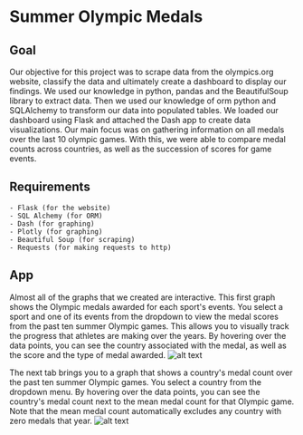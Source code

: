 # Summer Olympic Medals

## Goal
Our objective for this project was to scrape data from the olympics.org website, classify the data and ultimately create a dashboard to display our findings. We used our knowledge in python, pandas and the BeautifulSoup library to extract data. Then we used our knowledge of orm python and SQLAlchemy to transform our data into populated tables. We loaded our dashboard using Flask and attached the Dash app to create data visualizations. Our main focus was on gathering information on all medals over the last 10 olympic games. With this, we were able to compare medal counts across countries, as well as the succession of scores for game events.

## Requirements

	- Flask (for the website) 
	- SQL Alchemy (for ORM) 
	- Dash (for graphing)
	- Plotly (for graphing)
	- Beautiful Soup (for scraping)
	- Requests (for making requests to http)
 
## App

Almost all of the graphs that we created are interactive.
This first graph shows the Olympic medals awarded for each sport's events. You select a sport and one of its events from the dropdown to view the medal scores from the past ten summer Olympic games. This allows you to visually track the progress that athletes are making over the years.
By hovering over the data points, you can see the country associated with the medal, as well as the score and the type of medal awarded.
![alt text](https://github.com/emmabernstein1/Project-1/blob/master/Screen%20Shot%202019-03-03%20at%207.02.54%20PM.png)


The next tab brings you to a graph that shows a country's medal count over the past ten summer Olympic games. You select a country from the dropdown menu.
By hovering over the data points, you can see the country's medal count next to the mean medal count for that Olympic game. Note that the mean medal count automatically excludes any country with zero medals that year.
![alt text](https://github.com/emmabernstein1/Project-1/blob/master/Screen%20Shot%202019-03-03%20at%206.16.43%20PM.png)
